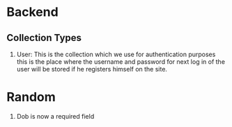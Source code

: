 
# Backend

## Collection Types

1. User: This is the collection which we use for authentication purposes this is the place where the username and password for next log in of the user will be stored if he registers himself on the site.  



# Random
1. Dob is now a required field
